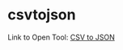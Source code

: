 # csvtojson

Link to Open Tool: <a target="_blank" href="https://irahulsaini.github.io/csvtojson/">CSV to JSON</a>
